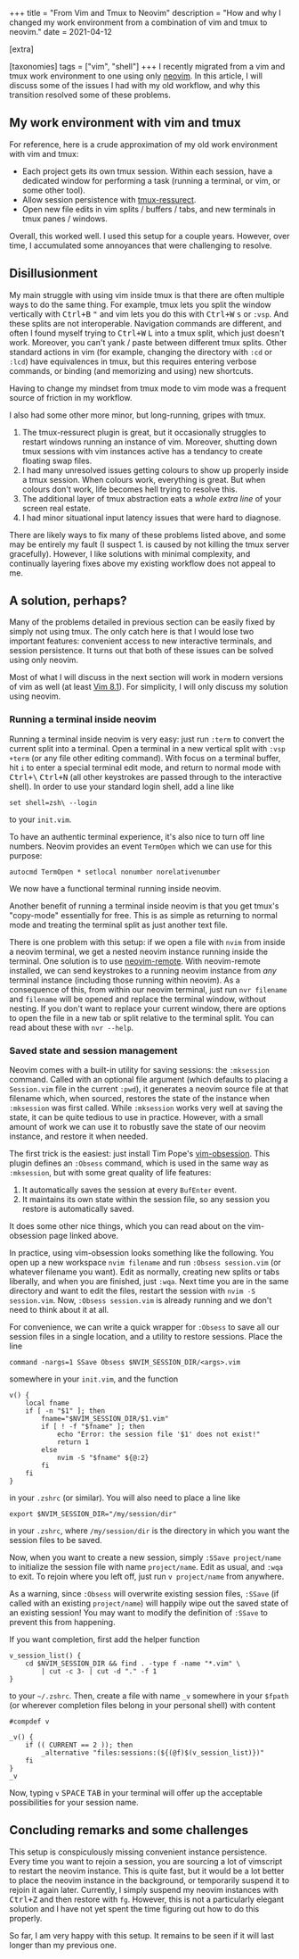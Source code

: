 +++
title = "From Vim and Tmux to Neovim"
description = "How and why I changed my work environment from a combination of vim and tmux to neovim."
date = 2021-04-12

[extra]

[taxonomies]
tags = ["vim", "shell"]
+++
I recently migrated from a vim and tmux work environment to one using only [neovim](https://github.com/neovim/neovim).
In this article, I will discuss some of the issues I had with my old workflow, and why this transition resolved some of these problems.

## My work environment with vim and tmux
For reference, here is a crude approximation of my old work environment with vim and tmux:

- Each project gets its own tmux session.
Within each session, have a dedicated window for performing a task (running a terminal, or vim, or some other tool).
- Allow session persistence with [tmux-ressurect](https://github.com/tmux-plugins/tmux-resurrect).
- Open new file edits in vim splits / buffers / tabs, and new terminals in tmux panes / windows.

Overall, this worked well.
I used this setup for a couple years.
However, over time, I accumulated some annoyances that were challenging to resolve.

## Disillusionment
My main struggle with using vim inside tmux is that there are often multiple ways to do the same thing.
For example, tmux lets you split the window vertically with <kbd>Ctrl+B</kbd> <kbd>"</kbd> and vim lets you do this with <kbd>Ctrl+W</kbd> <kbd>s</kbd> or `:vsp`.
And these splits are not interoperable.
Navigation commands are different, and often I found myself trying to <kbd>Ctrl+W</kbd> <kbd>L</kbd> into a tmux split, which just doesn't work.
Moreover, you can't yank / paste between different tmux splits.
Other standard actions in vim (for example, changing the directory with `:cd` or `:lcd`) have equivalences in tmux, but this requires entering verbose commands, or binding (and memorizing and using) new shortcuts.

Having to change my mindset from tmux mode to vim mode was a frequent source of friction in my workflow.

I also had some other more minor, but long-running, gripes with tmux.

1. The tmux-ressurect plugin is great, but it occasionally struggles to restart windows running an instance of vim.
Moreover, shutting down tmux sessions with vim instances active has a tendancy to create floating swap files.
2. I had many unresolved issues getting colours to show up properly inside a tmux session.
When colours work, everything is great.
But when colours don't work, life becomes hell trying to resolve this.
3. The additional layer of tmux abstraction eats a _whole extra line_ of your screen real estate.
4. I had minor situational input latency issues that were hard to diagnose.

There are likely ways to fix many of these problems listed above, and some may be entirely my fault (I suspect 1. is caused by not killing the tmux server gracefully).
However, I like solutions with minimal complexity, and continually layering fixes above my existing workflow does not appeal to me.

## A solution, perhaps?
Many of the problems detailed in previous section can be easily fixed by simply not using tmux.
The only catch here is that I would lose two important features: convenient access to new interactive terminals, and session persistence.
It turns out that both of these issues can be solved using only neovim.

Most of what I will discuss in the next section will work in modern versions of vim as well (at least [Vim 8.1](https://www.vim.org/vim-8.1-released.php)).
For simplicity, I will only discuss my solution using neovim.

### Running a terminal inside neovim
Running a terminal inside neovim is very easy: just run `:term` to convert the current split into a terminal.
Open a terminal in a new vertical split with `:vsp +term` (or any file other editing command).
With focus on a terminal buffer, hit `i` to enter a special terminal edit mode, and return to normal mode with <kbd>Ctrl+\\</kbd> <kbd>Ctrl+N</kbd> (all other keystrokes are passed through to the interactive shell).
In order to use your standard login shell, add a line like
```
set shell=zsh\ --login
```
to your `init.vim`.

To have an authentic terminal experience, it's also nice to turn off line numbers.
Neovim provides an event `TermOpen` which we can use for this purpose:
```
autocmd TermOpen * setlocal nonumber norelativenumber
```
We now have a functional terminal running inside neovim.

Another benefit of running a terminal inside neovim is that you get tmux's "copy-mode" essentially for free.
This is as simple as returning to normal mode and treating the terminal split as just another text file.

There is one problem with this setup: if we open a file with `nvim` from inside a neovim terminal, we get a nested neovim instance running inside the terminal.
One solution is to use [neovim-remote](https://github.com/mhinz/neovim-remote).
With neovim-remote installed, we can send keystrokes to a running neovim instance from _any_ terminal instance (including those running within neovim).
As a consequence of this, from within our neovim terminal, just run `nvr filename` and `filename` will be opened and replace the terminal window, without nesting.
If you don't want to replace your current window, there are options to open the file in a new tab or split relative to the terminal split.
You can read about these with `nvr --help`.

### Saved state and session management
Neovim comes with a built-in utility for saving sessions: the `:mksession` command.
Called with an optional file argument (which defaults to placing a `Session.vim` file in the current `:pwd`), it generates a neovim source file at that filename which, when sourced, restores the state of the instance when `:mksession` was first called.
While `:mksession` works very well at saving the state, it can be quite tedious to use in practice.
However, with a small amount of work we can use it to robustly save the state of our neovim instance, and restore it when needed.

The first trick is the easiest: just install Tim Pope's [vim-obsession](https://github.com/tpope/vim-obsession).
This plugin defines an `:Obsess` command, which is used in the same way as `:mksession`, but with some great quality of life features:

1. It automatically saves the session at every `BufEnter` event.
2. It maintains its own state within the session file, so any session you restore is automatically saved.

It does some other nice things, which you can read about on the vim-obsession page linked above.

In practice, using vim-obsession looks something like the following.
You open up a new workspace `nvim filename` and run `:Obsess session.vim` (or whatever filename you want).
Edit as normally, creating new splits or tabs liberally, and when you are finished, just `:wqa`.
Next time you are in the same directory and want to edit the files, restart the session with `nvim -S session.vim`.
Now, `:Obsess session.vim` is already running and we don't need to think about it at all.

For convenience, we can write a quick wrapper for `:Obsess` to save all our session files in a single location, and a utility to restore sessions.
Place the line
```
command -nargs=1 SSave Obsess $NVIM_SESSION_DIR/<args>.vim
```
somewhere in your `init.vim`, and the function
```
v() {
    local fname
    if [ -n "$1" ]; then
        fname="$NVIM_SESSION_DIR/$1.vim"
        if [ ! -f "$fname" ]; then
            echo "Error: the session file '$1' does not exist!"
            return 1
        else
            nvim -S "$fname" ${@:2}
        fi
    fi
}
```
in your `.zshrc` (or similar).
You will also need to place a line like
```
export $NVIM_SESSION_DIR="/my/session/dir"
```
in your `.zshrc`, where `/my/session/dir` is the directory in which you want the session files to be saved.

Now, when you want to create a new session, simply `:SSave project/name` to initialize the session file with name `project/name`.
Edit as usual, and `:wqa` to exit.
To rejoin where you left off, just run `v project/name` from anywhere.

As a warning, since `:Obsess` will overwrite existing session files, `:SSave` (if called with an existing `project/name`) will happily wipe out the saved state of an existing session!
You may want to modify the definition of `:SSave` to prevent this from happening.

If you want completion, first add the helper function
``` 
v_session_list() {
    cd $NVIM_SESSION_DIR && find . -type f -name "*.vim" \
        | cut -c 3- | cut -d "." -f 1
}
```
to your `~/.zshrc`.
Then, create a file with name `_v` somewhere in your `$fpath` (or wherever completion files belong in your personal shell) with content
```
#compdef v

_v() {
    if (( CURRENT == 2 )); then
        _alternative "files:sessions:(${(@f)$(v_session_list)})"
    fi
}
_v
```
Now, typing `v` <kbd>SPACE</kbd> <kbd>TAB</kbd> in your terminal will offer up the acceptable possibilities for your session name.

## Concluding remarks and some challenges
This setup is conspiculously missing convenient instance persistence.
Every time you want to rejoin a session, you are sourcing a lot of vimscript to restart the neovim instance.
This is quite fast, but it would be a lot better to place the neovim instance in the background, or temporarily suspend it to rejoin it again later.
Currently, I simply suspend my neovim instances with <kbd>Ctrl+Z</kbd> and then restore with `fg`.
However, this is not a particularly elegant solution and I have not yet spent the time figuring out how to do this properly.

So far, I am very happy with this setup.
It remains to be seen if it will last longer than my previous one.
